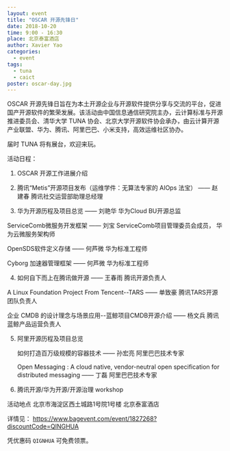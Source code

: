 ```yaml
---
layout: event
title: "OSCAR 开源先锋日"
date: 2018-10-20
time: 9:00 - 16:30
place: 北京泰富酒店
author: Xavier Yao
categories:
  - event
tags:
  - tuna
  - caict
poster: oscar-day.jpg
---
```


OSCAR 开源先锋日旨在为本土开源企业与开源软件提供分享与交流的平台，促进国产开源软件的繁荣发展。该活动由中国信息通信研究院主办，云计算标准与开源推进委员会、清华大学 TUNA 协会、北京大学开源软件协会承办，由云计算开源产业联盟、华为、腾讯、阿里巴巴、小米支持，高效运维社区协办。

届时 TUNA 将有展台，欢迎来玩。

活动日程：

1. OSCAR 开源工作进展介绍

2. 腾讯“Metis”开源项目发布（运维学件：无算法专家的 AIOps 法宝） —— 赵建春 腾讯社交运营部助理总经理

3. 华为开源历程及项目总览 —— 刘艳华 华为Cloud BU开源总监

  ServiceComb微服务开发框架 —— 刘宝 ServiceComb项目管理委员会成员， 华为云微服务架构师

  OpenSDS软件定义存储 —— 何芦微 华为标准工程师

  Cyborg 加速器管理框架 —— 何芦微 华为标准工程师

4. 如何自下而上在腾讯做开源 —— 王春雨 腾讯开源负责人

  A Linux Foundation Project From Tencent--TARS —— 单致豪 腾讯TARS开源团队负责人

  企业 CMDB 的设计理念与场景应用--蓝鲸项目CMDB开源介绍 —— 杨文兵 腾讯蓝鲸产品运营负责人

5. 阿里开源历程及项目总览   

   如何打造百万级规模的容器技术 —— 孙宏亮 阿里巴巴技术专家

   Open Messaging : A cloud native, vendor-neutral open specification for distributed messaging —— 丁磊 阿里巴巴技术专家

6. 腾讯开源/华为开源/开源治理 workshop



活动地点 北京市海淀区西土城路1号院1号楼 北京泰富酒店

详情见： https://www.bagevent.com/event/1827268?discountCode=QINGHUA

凭优惠码 `QIGNHUA` 可免费领票。
